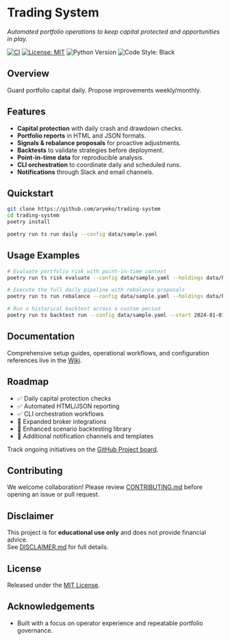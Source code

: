 # Trading System
*Automated portfolio operations to keep capital protected and opportunities in play.*

[![CI](https://github.com/aryeko/trading-system/actions/workflows/ci.yml/badge.svg)](https://github.com/aryeko/trading-system/actions/workflows/ci.yml)
[![License: MIT](https://img.shields.io/badge/License-MIT-green.svg)](LICENSE)
![Python Version](https://img.shields.io/badge/Python-3.13-blue.svg)
![Code Style: Black](https://img.shields.io/badge/Code%20Style-Black-000000.svg)

## Overview
Guard portfolio capital daily. Propose improvements weekly/monthly.

## Features
- **Capital protection** with daily crash and drawdown checks.
- **Portfolio reports** in HTML and JSON formats.
- **Signals & rebalance proposals** for proactive adjustments.
- **Backtests** to validate strategies before deployment.
- **Point-in-time data** for reproducible analysis.
- **CLI orchestration** to coordinate daily and scheduled runs.
- **Notifications** through Slack and email channels.

## Quickstart

```bash
git clone https://github.com/aryeko/trading-system
cd trading-system
poetry install

poetry run ts run daily --config data/sample.yaml
```

## Usage Examples

```bash
# Evaluate portfolio risk with point-in-time context
poetry run ts risk evaluate --config data/sample.yaml --holdings data/holdings.json

# Execute the full daily pipeline with rebalance proposals
poetry run ts run rebalance --config data/sample.yaml --holdings data/holdings.json

# Run a historical backtest across a custom period
poetry run ts backtest run --config data/sample.yaml --start 2024-01-01 --end 2024-06-30 --output reports/backtests/demo
```

## Documentation
Comprehensive setup guides, operational workflows, and configuration references live in the [Wiki](https://github.com/aryeko/trading-system/wiki).

## Roadmap
- ✅ Daily capital protection checks
- ✅ Automated HTML/JSON reporting
- ✅ CLI orchestration workflows
- 🔲 Expanded broker integrations
- 🔲 Enhanced scenario backtesting library
- 🔲 Additional notification channels and templates

Track ongoing initiatives on the [GitHub Project board](https://github.com/users/aryeko/projects/2).

## Contributing
We welcome collaboration! Please review [CONTRIBUTING.md](CONTRIBUTING.md) before opening an issue or pull request.

## Disclaimer

This project is for **educational use only** and does not provide financial advice.  
See [DISCLAIMER.md](DISCLAIMER.md) for full details.

## License
Released under the [MIT License](LICENSE).

## Acknowledgements
- Built with a focus on operator experience and repeatable portfolio governance.
